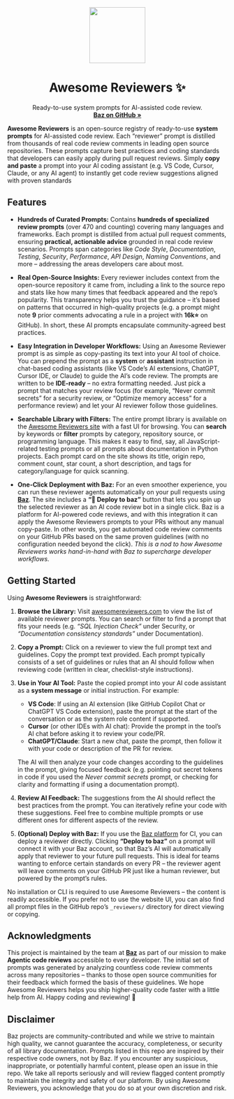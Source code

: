 <div align="center">
   <img align="center" width="128px" src="https://avatars.githubusercontent.com/u/140384842?s=200&v=4" />
   <h1 align="center"><b>Awesome Reviewers ✨ </b></h1>
   <p align="center">
      Ready-to-use system prompts for AI-assisted code review.
      <br />
      <a href="https://github.com/baz-scm/"><strong>Baz on GitHub »</strong></a>
      <br />
   </p>
</div>

**Awesome Reviewers** is an open-source registry of ready-to-use **system prompts** for AI-assisted code review. Each “reviewer” prompt is distilled from thousands of real code review comments in leading open source repositories. These prompts capture best practices and coding standards that developers can easily apply during pull request reviews. Simply **copy and paste** a prompt into your AI coding assistant (e.g. VS Code, Cursor, Claude, or any AI agent) to instantly get code review suggestions aligned with proven standards

## Features

* **Hundreds of Curated Prompts:** Contains **hundreds of specialized review prompts** (over 470 and counting) covering many languages and frameworks. Each prompt is distilled from actual pull request comments, ensuring **practical, actionable advice** grounded in real code review scenarios. Prompts span categories like *Code Style*, *Documentation*, *Testing*, *Security*, *Performance*, *API Design*, *Naming Conventions*, and more – addressing the areas developers care about most.

* **Real Open-Source Insights:** Every reviewer includes context from the open-source repository it came from, including a link to the source repo and stats like how many times that feedback appeared and the repo’s popularity. This transparency helps you trust the guidance – it’s based on patterns that occurred in high-quality projects (e.g. a prompt might note **9** prior comments advocating a rule in a project with **16k⭐** on GitHub). In short, these AI prompts encapsulate community-agreed best practices.

* **Easy Integration in Developer Workflows:** Using an Awesome Reviewer prompt is as simple as copy-pasting its text into your AI tool of choice. You can prepend the prompt as a **system** or **assistant** instruction in chat-based coding assistants (like VS Code’s AI extensions, ChatGPT, Cursor IDE, or Claude) to guide the AI’s code review. The prompts are written to be **IDE-ready** – no extra formatting needed. Just pick a prompt that matches your review focus (for example, “Never commit secrets” for a security review, or “Optimize memory access” for a performance review) and let your AI reviewer follow those guidelines.

* **Searchable Library with Filters:** The entire prompt library is available on the [Awesome Reviewers site](https://awesomereviewers.com) with a fast UI for browsing. You can **search** by keywords or **filter** prompts by category, repository source, or programming language. This makes it easy to find, say, all JavaScript-related testing prompts or all prompts about documentation in Python projects. Each prompt card on the site shows its title, origin repo, comment count, star count, a short description, and tags for category/language for quick scanning.

* **One-Click Deployment with Baz:** For an even smoother experience, you can run these reviewer agents automatically on your pull requests using **[Baz](https://baz.co)**. The site includes a **“🚀 Deploy to baz”** button that lets you spin up the selected reviewer as an AI code review bot in a single click. Baz is a platform for AI-powered code reviews, and with this integration it can apply the Awesome Reviewers prompts to your PRs without any manual copy-paste. In other words, you get automated code review comments on your GitHub PRs based on the same proven guidelines (with no configuration needed beyond the click). *This is a nod to how Awesome Reviewers works hand-in-hand with Baz to supercharge developer workflows.*

## Getting Started

Using **Awesome Reviewers** is straightforward:

1. **Browse the Library:** Visit [awesomereviewers.com](https://awesomereviewers.com) to view the list of available reviewer prompts. You can search or filter to find a prompt that fits your needs (e.g. *“SQL Injection Check”* under Security, or *“Documentation consistency standards”* under Documentation).

2. **Copy a Prompt:** Click on a reviewer to view the full prompt text and guidelines. Copy the prompt text provided. Each prompt typically consists of a set of guidelines or rules that an AI should follow when reviewing code (written in clear, checklist-style instructions).

3. **Use in Your AI Tool:** Paste the copied prompt into your AI code assistant as a **system message** or initial instruction. For example:

   * **VS Code**: If using an AI extension (like GitHub Copilot Chat or ChatGPT VS Code extension), paste the prompt at the start of the conversation or as the system role content if supported.
   * **Cursor** (or other IDEs with AI chat): Provide the prompt in the tool’s AI chat before asking it to review your code/PR.
   * **ChatGPT/Claude**: Start a new chat, paste the prompt, then follow it with your code or description of the PR for review.

   The AI will then analyze your code changes according to the guidelines in the prompt, giving focused feedback (e.g. pointing out secret tokens in code if you used the *Never commit secrets* prompt, or checking for clarity and formatting if using a documentation prompt).

4. **Review AI Feedback:** The suggestions from the AI should reflect the best practices from the prompt. You can iteratively refine your code with these suggestions. Feel free to combine multiple prompts or use different ones for different aspects of the review.

5. **(Optional) Deploy with Baz:** If you use the [Baz platform](https://baz.co) for CI, you can deploy a reviewer directly. Clicking **“Deploy to baz”** on a prompt will connect it with your Baz account, so that Baz’s AI will automatically apply that reviewer to your future pull requests. This is ideal for teams wanting to enforce certain standards on every PR – the reviewer agent will leave comments on your GitHub PR just like a human reviewer, but powered by the prompt’s rules.

No installation or CLI is required to use Awesome Reviewers – the content is readily accessible. If you prefer not to use the website UI, you can also find all prompt files in the GitHub repo’s `_reviewers/` directory for direct viewing or copying.

## Acknowledgments

This project is maintained by the team at [**Baz**](https://baz.co) as part of our mission to make **Agentic code reviews** accessible to every developer. The initial set of prompts was generated by analyzing countless code review comments across many repositories – thanks to those open source communities for their feedback which formed the basis of these guidelines. We hope Awesome Reviewers helps you ship higher-quality code faster with a little help from AI. Happy coding and reviewing! 🚀

## Disclaimer
Baz projects are community-contributed and while we strive to maintain high quality, we cannot guarantee the accuracy, completeness, or security of all library documentation. Prompts listed in this repo are inspired by their respective code owners, not by Baz. If you encounter any suspicious, inappropriate, or potentially harmful content, please open an issue in thie repo. We take all reports seriously and will review flagged content promptly to maintain the integrity and safety of our platform. By using Awesome Reviewers, you acknowledge that you do so at your own discretion and risk.
